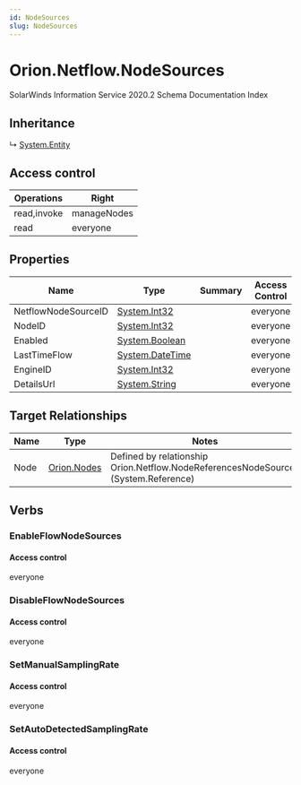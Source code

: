 ```yaml
---
id: NodeSources
slug: NodeSources
---
```


# Orion.Netflow.NodeSources

SolarWinds Information Service 2020.2 Schema Documentation Index

## Inheritance

↳ [System.Entity](./../System/Entity)

## Access control

| Operations | Right |
| ------ | ------ |
| read,invoke | manageNodes |
| read | everyone |

## Properties

| Name | Type | Summary | Access Control |
| ------ | ------ | ------ | ------ |
| NetflowNodeSourceID | [System.Int32](https://docs.microsoft.com/en-us/dotnet/api/system.int32) |  | everyone |
| NodeID | [System.Int32](https://docs.microsoft.com/en-us/dotnet/api/system.int32) |  | everyone |
| Enabled | [System.Boolean](https://docs.microsoft.com/en-us/dotnet/api/system.boolean) |  | everyone |
| LastTimeFlow | [System.DateTime](https://docs.microsoft.com/en-us/dotnet/api/system.datetime) |  | everyone |
| EngineID | [System.Int32](https://docs.microsoft.com/en-us/dotnet/api/system.int32) |  | everyone |
| DetailsUrl | [System.String](https://docs.microsoft.com/en-us/dotnet/api/system.string) |  | everyone |

## Target Relationships

| Name | Type | Notes |
| ------ | ------ | ------ |
| Node | [Orion.Nodes](./../Orion/Nodes) | Defined by relationship Orion.Netflow.NodeReferencesNodeSources (System.Reference) |

## Verbs

### EnableFlowNodeSources

#### Access control

everyone

### DisableFlowNodeSources

#### Access control

everyone

### SetManualSamplingRate

#### Access control

everyone

### SetAutoDetectedSamplingRate

#### Access control

everyone

